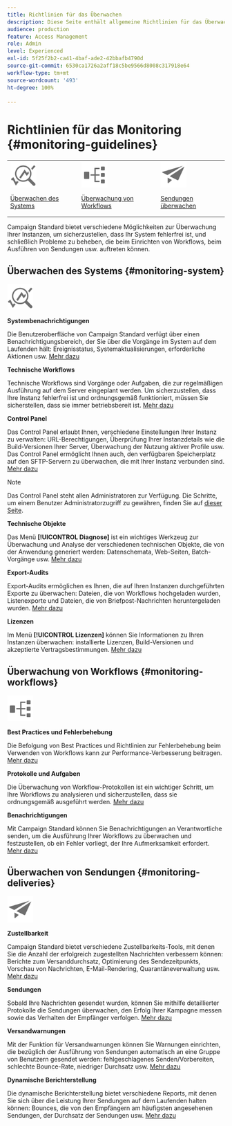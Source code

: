 ```yaml
---
title: Richtlinien für das Überwachen
description: Diese Seite enthält allgemeine Richtlinien für das Überwachen von Campaign Standard
audience: production
feature: Access Management
role: Admin
level: Experienced
exl-id: 5f25f2b2-ca41-4baf-ade2-42bbafb4790d
source-git-commit: 6530ca1726a2aff18c5be9566d8008c317918e64
workflow-type: tm+mt
source-wordcount: '493'
ht-degree: 100%

---
```


# Richtlinien für das Monitoring {#monitoring-guidelines}

<table>
<tr><td><img src="assets/do-not-localize/icon_system.svg" width="60px"><p><a href="#monitoring-system">Überwachen des Systems</a></p></td>
<td><img src="assets/do-not-localize/icon_workflows.svg" width="60px"><p><a href="#moniroting-workflows">Überwachung von Workflows</a></p></td>
<td><img src="assets/do-not-localize/icon_send.svg" width="60px"><p><a href="#monitoring-deliveries">Sendungen überwachen</a></p></td></tr>
</table>

Campaign Standard bietet verschiedene Möglichkeiten zur Überwachung Ihrer Instanzen, um sicherzustellen, dass Ihr System fehlerfrei ist, und schließlich Probleme zu beheben, die beim Einrichten von Workflows, beim Ausführen von Sendungen usw. auftreten können.

## Überwachen des Systems {#monitoring-system}

<img src="assets/do-not-localize/icon_system.svg" width="60px">

**Systembenachrichtigungen**

Die Benutzeroberfläche von Campaign Standard verfügt über einen Benachrichtigungsbereich, der Sie über die Vorgänge im System auf dem Laufenden hält: Ereignisstatus, Systemaktualisierungen, erforderliche Aktionen usw. [Mehr dazu](../../start/using/interface-description.md#top-bar)


**Technische Workflows**

Technische Workflows sind Vorgänge oder Aufgaben, die zur regelmäßigen Ausführung auf dem Server eingeplant werden. Um sicherzustellen, dass Ihre Instanz fehlerfrei ist und ordnungsgemäß funktioniert, müssen Sie sicherstellen, dass sie immer betriebsbereit ist. [Mehr dazu](../../administration/using/technical-workflows.md)

**Control Panel**

Das Control Panel erlaubt Ihnen, verschiedene Einstellungen Ihrer Instanz zu verwalten: URL-Berechtigungen, Überprüfung Ihrer Instanzdetails wie die Build-Versionen Ihrer Server, Überwachung der Nutzung aktiver Profile usw. Das Control Panel ermöglicht Ihnen auch, den verfügbaren Speicherplatz auf den SFTP-Servern zu überwachen, die mit Ihrer Instanz verbunden sind. [Mehr dazu](https://experienceleague.adobe.com/docs/control-panel/using/control-panel-home.html?lang=de)

>[!NOTE]
>
>Das Control Panel steht allen Administratoren zur Verfügung. Die Schritte, um einem Benutzer Administratorzugriff zu gewähren, finden Sie auf [dieser Seite](https://experienceleague.adobe.com/docs/control-panel/using/discover-control-panel/managing-permissions.html?lang=de#discover-control-panel).

**Technische Objekte**

Das Menü **[!UICONTROL Diagnose]** ist ein wichtiges Werkzeug zur Überwachung und Analyse der verschiedenen technischen Objekte, die von der Anwendung generiert werden: Datenschemata, Web-Seiten, Batch-Vorgänge usw. [Mehr dazu](../../developing/using/monitoring-data-model-changes.md)

**Export-Audits**

Export-Audits ermöglichen es Ihnen, die auf Ihren Instanzen durchgeführten Exporte zu überwachen: Dateien, die von Workflows hochgeladen wurden, Listenexporte und Dateien, die von Briefpost-Nachrichten heruntergeladen wurden.
[Mehr dazu](../../administration/using/auditing-export-logs.md)

**Lizenzen**

Im Menü **[!UICONTROL Lizenzen]** können Sie Informationen zu Ihren Instanzen überwachen: installierte Lizenzen, Build-Versionen und akzeptierte Vertragsbestimmungen.
[Mehr dazu](../../administration/using/licenses.md)

## Überwachung von Workflows {#monitoring-workflows}

<img src="assets/do-not-localize/icon_workflows.svg" width="60px">

**Best Practices und Fehlerbehebung**

Die Befolgung von Best Practices und Richtlinien zur Fehlerbehebung beim Verwenden von Workflows kann zur Performance-Verbesserung beitragen.
[Mehr dazu](../../automating/using/best-practices-workflows.md)

**Protokolle und Aufgaben**

Die Überwachung von Workflow-Protokollen ist ein wichtiger Schritt, um Ihre Workflows zu analysieren und sicherzustellen, dass sie ordnungsgemäß ausgeführt werden.
[Mehr dazu](../../automating/using/monitoring-workflow-execution.md#workflow-log-and-tasks)

**Benachrichtigungen**

Mit Campaign Standard können Sie Benachrichtigungen an Verantwortliche senden, um die Ausführung Ihrer Workflows zu überwachen und festzustellen, ob ein Fehler vorliegt, der Ihre Aufmerksamkeit erfordert.
[Mehr dazu](../../automating/using/monitoring-workflow-execution.md#error-management)

## Überwachen von Sendungen {#monitoring-deliveries}

<img src="assets/do-not-localize/icon_send.svg" width="60px">

**Zustellbarkeit**

Campaign Standard bietet verschiedene Zustellbarkeits-Tools, mit denen Sie die Anzahl der erfolgreich zugestellten Nachrichten verbessern können: Berichte zum Versanddurchsatz, Optimierung des Sendezeitpunkts, Vorschau von Nachrichten, E-Mail-Rendering, Quarantäneverwaltung usw.
[Mehr dazu](../../sending/using/about-deliverability.md)

**Sendungen**

Sobald Ihre Nachrichten gesendet wurden, können Sie mithilfe detaillierter Protokolle die Sendungen überwachen, den Erfolg Ihrer Kampagne messen sowie das Verhalten der Empfänger verfolgen.
[Mehr dazu](../../sending/using/monitoring-a-delivery.md)

**Versandwarnungen**

Mit der Funktion für Versandwarnungen können Sie Warnungen einrichten, die bezüglich der Ausführung von Sendungen automatisch an eine Gruppe von Benutzern gesendet werden: fehlgeschlagenes Senden/Vorbereiten, schlechte Bounce-Rate, niedriger Durchsatz usw.
[Mehr dazu](../../sending/using/receiving-alerts-when-failures-happen.md)

**Dynamische Berichterstellung**

Die dynamische Berichterstellung bietet verschiedene Reports, mit denen Sie sich über die Leistung Ihrer Sendungen auf dem Laufenden halten können: Bounces, die von den Empfängern am häufigsten angesehenen Sendungen, der Durchsatz der Sendungen usw.
[Mehr dazu](../../reporting/using/about-dynamic-reports.md)
